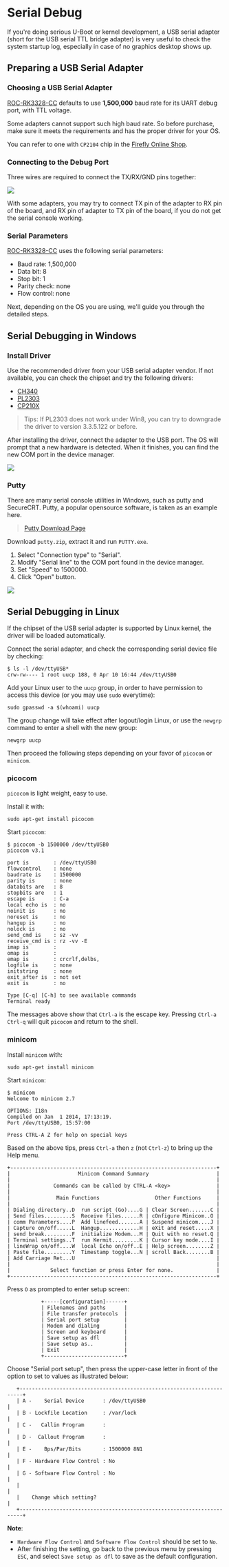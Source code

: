 # Serial Debug

If you're doing serious U-Boot or kernel development,  a USB serial adapter (short for the USB serial TTL bridge adapter) is very useful to check the system startup log, especially in case of no graphics desktop shows up.

## Preparing a USB Serial Adapter

### Choosing a USB Serial Adapter

[ROC-RK3328-CC] defaults to use **1,500,000** baud rate for its UART debug port, with TTL voltage.

Some adapters cannot support such high baud rate. So before purchase, make sure it meets the requirements and has the proper driver for your OS.

You can refer to one with `CP2104` chip in the [Firefly Online Shop](http://shop.t-firefly.com/goods.php?id=32).

### Connecting to the Debug Port

Three wires are required to connect the TX/RX/GND pins together:

![](img/debug_con.png)

With some adapters, you may try to connect TX pin of the adapter to RX pin of the board, and RX pin of adapter to TX pin of the board, if you do not get the serial console working.

### Serial Parameters

[ROC-RK3328-CC] uses the following serial parameters:

- Baud rate: 1,500,000
- Data bit: 8
- Stop bit: 1
- Parity check: none
- Flow control: none

Next, depending on the OS you are using, we'll guide you through the detailed steps.

## Serial Debugging in Windows

### Install Driver

Use the recommended driver from your USB serial adapter vendor. If not available, you can check the chipset and try the following drivers:

- [CH340](http://www.wch.cn/downloads.php?name=pro&proid=5)
- [PL2303](http://www.prolific.com.tw/US/ShowProduct.aspx?pcid=41)
- [CP210X](http://www.silabs.com/products/mcu/pages/usbtouartbridgevcpdrivers.aspx)

> Tips: If PL2303 does not work under Win8, you can try to downgrade the driver to version 3.3.5.122 or before.

After installing the driver, connect the adapter to the USB port. The OS will prompt that a new hardware is detected. When it finishes, you can find the new COM port in the device manager.

![](img/debug_devicemanager_com.png)

### Putty

There are many serial console utilities in Windows, such as putty and SecureCRT. Putty, a popular opensource software, is taken as an example here.

> [Putty Download Page](http://www.chiark.greenend.org.uk/~sgtatham/putty/download.html)

Download `putty.zip`, extract it and run `PUTTY.exe`.

1. Select "Connection type" to "Serial".
2. Modify "Serial line" to the COM port found in the device manager.
3. Set "Speed" to 1500000.
4. Click "Open" button.

![](img/debug_putty_serial.png)

## Serial Debugging in Linux

If the chipset of the USB serial adapter is supported by Linux kernel, the driver will be loaded automatically.

Connect the serial adapter, and check the corresponding serial device file by checking:

    $ ls -l /dev/ttyUSB*
    crw-rw---- 1 root uucp 188, 0 Apr 10 16:44 /dev/ttyUSB0

Add your Linux user to the `uucp` group, in order to have permission to access this device (or you may use `sudo` everytime):

    sudo gpasswd -a $(whoami) uucp

The group change will take effect after logout/login Linux, or use the `newgrp` command to enter a shell with the new group:

    newgrp uucp

Then proceed the following steps depending on your favor of `picocom` or `minicom`.

### picocom

`picocom` is light weight, easy to use.

Install it with:

    sudo apt-get install picocom

Start `picocom`:

```text
$ picocom -b 1500000 /dev/ttyUSB0
picocom v3.1

port is        : /dev/ttyUSB0
flowcontrol    : none
baudrate is    : 1500000
parity is      : none
databits are   : 8
stopbits are   : 1
escape is      : C-a
local echo is  : no
noinit is      : no
noreset is     : no
hangup is      : no
nolock is      : no
send_cmd is    : sz -vv
receive_cmd is : rz -vv -E
imap is        :
omap is        :
emap is        : crcrlf,delbs,
logfile is     : none
initstring     : none
exit_after is  : not set
exit is        : no

Type [C-q] [C-h] to see available commands
Terminal ready
```

The messages above show that `Ctrl-a` is the escape key. Pressing `Ctrl-a Ctrl-q` will quit `picocom` and return to the shell.

### minicom

Install `minicom` with:

    sudo apt-get install minicom

Start `minicom`:

```text
$ minicom
Welcome to minicom 2.7

OPTIONS: I18n
Compiled on Jan  1 2014, 17:13:19.
Port /dev/ttyUSB0, 15:57:00

Press CTRL-A Z for help on special keys
```

Based on the above tips, press `Ctrl-a` then `z` (not `Ctrl-z`) to bring up the Help menu.

```text
+-------------------------------------------------------------------+
|                      Minicom Command Summary                      |
|                                                                   |
|              Commands can be called by CTRL-A <key>               |
|                                                                   |
|               Main Functions                  Other Functions     |
|                                                                   |
| Dialing directory..D  run script (Go)....G | Clear Screen.......C |
| Send files.........S  Receive files......R | cOnfigure Minicom..O |
| comm Parameters....P  Add linefeed.......A | Suspend minicom....J |
| Capture on/off.....L  Hangup.............H | eXit and reset.....X |
| send break.........F  initialize Modem...M | Quit with no reset.Q |
| Terminal settings..T  run Kermit.........K | Cursor key mode....I |
| lineWrap on/off....W  local Echo on/off..E | Help screen........Z |
| Paste file.........Y  Timestamp toggle...N | scroll Back........B |
| Add Carriage Ret...U                                              |
|                                                                   |
|             Select function or press Enter for none.              |
+-------------------------------------------------------------------+
```

Press `O` as prompted to enter setup screen:

```text
           +-----[configuration]------+
           | Filenames and paths      |
           | File transfer protocols  |
           | Serial port setup        |
           | Modem and dialing        |
           | Screen and keyboard      |
           | Save setup as dfl        |
           | Save setup as..          |
           | Exit                     |
           +--------------------------+
```

Choose "Serial port setup", then press the upper-case letter in front of the option to set to values as illustrated below:

```text
   +-----------------------------------------------------------------------+
   | A -    Serial Device      : /dev/ttyUSB0                              |
   | B - Lockfile Location     : /var/lock                                 |
   | C -   Callin Program      :                                           |
   | D -  Callout Program      :                                           |
   | E -    Bps/Par/Bits       : 1500000 8N1                               |
   | F - Hardware Flow Control : No                                        |
   | G - Software Flow Control : No                                        |
   |                                                                       |
   |    Change which setting?                                              |
   +-----------------------------------------------------------------------+
```

**Note**:

- `Hardware Flow Control` and `Software Flow Control` should be set to `No`.
- After finishing the setting, go back to the previous menu by pressing `ESC`, and select `Save setup as dfl` to save as the default configuration.

[ROC-RK3328-CC]: http://en.t-firefly.com/product/rocrk3328cc.html "ROC-RK3328-CC Official Website"
